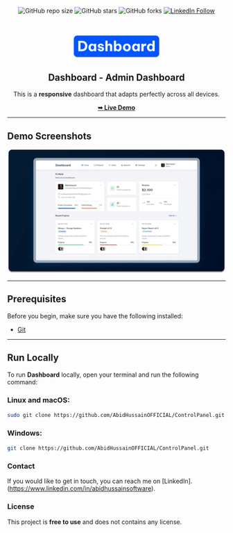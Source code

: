 <div align="center">
  
  ![GitHub repo size]((https://img.shields.io/github/repo-size/AbidHussainOFFICIAL/AdminDashboard-Design))
  ![GitHub stars](https://img.shields.io/github/stars/AbidHussainOFFICIAL/ControlPanel?style=social)
  ![GitHub forks](https://img.shields.io/github/forks/AbidHussainOFFICIAL/ControlPanel?style=social)
  [![LinkedIn Follow](https://img.shields.io/badge/Follow%20on-LinkedIn-blue)](https://www.linkedin.com/in/abidhussainsoftware/)

  <br />
  <br />
  
  <img src="./readme-images/project-logo.png" alt="Dashboard Logo" width="200" />

  <h2 align="center">Dashboard - Admin Dashboard</h2>

  <p>This is a <strong>responsive</strong> dashboard that adapts perfectly across all devices.</p>

  <a href="https://AbidHussainOFFICIAL.github.io/ControlPanel/"><strong>➥ Live Demo</strong></a>

</div>

---

## Demo Screenshots

![Dashboard Desktop Demo](./readme-images/desktop.png "Desktop Demo")

---

## Prerequisites

Before you begin, make sure you have the following installed:

- [Git](https://git-scm.com/downloads "Download Git")

---

## Run Locally

To run **Dashboard** locally, open your terminal and run the following command:

### Linux and macOS:

```bash
sudo git clone https://github.com/AbidHussainOFFICIAL/ControlPanel.git
```

### Windows:

```bash
git clone https://github.com/AbidHussainOFFICIAL/ControlPanel.git
```

### Contact

If you would like to get in touch, you can reach me on [LinkedIn].(https://www.linkedin.com/in/abidhussainsoftware).

### License

This project is **free to use** and does not contains any license.
